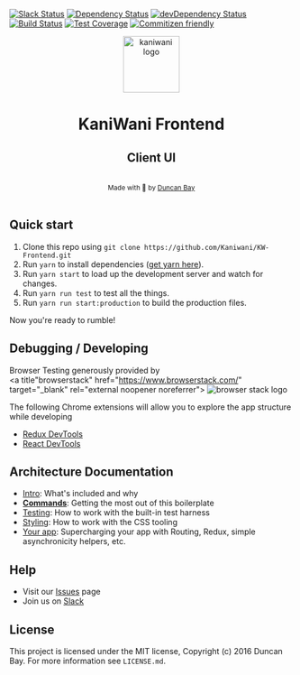 [![Slack Status](https://rauchg-slackin-iurjmkotad.now.sh/badge.svg)](https://rauchg-slackin-iurjmkotad.now.sh)
[![Dependency Status](https://img.shields.io/david/Kaniwani/KW-Frontend.svg)](https://david-dm.org/Kaniwani/KanaWana)
[![devDependency Status](https://img.shields.io/david/dev/Kaniwani/KW-Frontend.svg)](https://david-dm.org/Kaniwani/KW-Frontend#info=devDependencies)
[![Build Status](https://img.shields.io/travis/Kaniwani/KW-Frontend.svg)](https://travis-ci.org/Kaniwani/KW-Frontend)
[![Test Coverage](https://img.shields.io/coveralls/Kaniwani/KW-Frontend.svg)](https://coveralls.io/github/Kaniwani/KW-Frontend)
[![Commitizen friendly](https://img.shields.io/badge/commitizen-friendly-brightgreen.svg)](http://commitizen.github.io/cz-cli/)

<div align="center">
  <img src="https://raw.githubusercontent.com/Kaniwani/KW-Frontend/master/app/shared/assets/img/logo.png" alt="kaniwani logo" width="100px" /><h1><strong>KaniWani Frontend</strong></h1>
  <h2>Client UI</h2>
</div>

<br />

<div align="center">
  <sub>Made with &#128034; by <a href="https://twitter.com/djtbay">Duncan Bay</a></sub>
</div>

<br />

## Quick start

1. Clone this repo using `git clone https://github.com/Kaniwani/KW-Frontend.git`
2. Run `yarn` to install dependencies ([get yarn here](https://yarnpkg.com/en/docs/install)).
3. Run `yarn start` to load up the development server and watch for changes.
4. Run `yarn run test` to test all the things.
5. Run `yarn run start:production` to build the production files.

Now you're ready to rumble!

## Debugging / Developing
Browser Testing generously provided by  
<a title"browserstack" href="https://www.browserstack.com/" target="_blank" rel="external noopener noreferrer">
  <img alt="browser stack logo" src="https://raw.githubusercontent.com/Kaniwani/KW-Frontend/master/app/shared/assets/img/browserstack.png"/>
</a>

The following Chrome extensions will allow you to explore the app structure while developing
- [Redux DevTools](https://chrome.google.com/webstore/detail/redux-devtools/lmhkpmbekcpmknklioeibfkpmmfibljd)
- [React DevTools](https://chrome.google.com/webstore/detail/react-developer-tools/fmkadmapgofadopljbjfkapdkoienihi)

## Architecture Documentation

- [Intro](docs/general): What's included and why
- [**Commands**](docs/general/commands.md): Getting the most out of this boilerplate
- [Testing](docs/testing): How to work with the built-in test harness
- [Styling](docs/css): How to work with the CSS tooling
- [Your app](docs/js): Supercharging your app with Routing, Redux, simple
  asynchronicity helpers, etc.

## Help
- Visit our [Issues](https://github.com/Kaniwani/KW-Frontend/issues) page
- Join us on [Slack](https://rauchg-slackin-iurjmkotad.now.sh)

## License

This project is licensed under the MIT license, Copyright (c) 2016 Duncan Bay. For more information see `LICENSE.md`.
